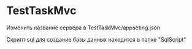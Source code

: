 # TestTaskMvc

Изменить название сервера в TestTaskMvc/appseting.json

Скрипт sql для создание базы данных находится в папке "SqlScript"
